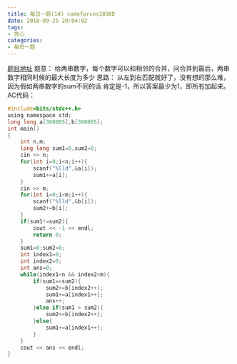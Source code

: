 ```yaml
---
title: 每日一题(14) codeforces1036D
date: 2018-09-25 20:04:02
tags:
- 贪心
categories:
- 每日一题
---
```

[题目地址](http://codeforces.com/problemset/problem/1036/D)
题意：
给两串数字，每个数字可以和相邻的合并，问合并到最后，两串数字相同时候的最大长度为多少
思路：
从左到右匹配就好了，没有想的那么难，因为假如两串数字的sum不同的话 肯定是-1，所以答案最少为1，即所有加起来。
AC代码：
```C
#include<bits/stdc++.h>
using namespace std;
long long a[300005],b[300005];
int main()
{
	int n,m;
	long long sum1=0,sum2=0;
	cin >> n;
	for(int i=0;i<n;i++){
		scanf("%lld",&a[i]);
		sum1+=a[i];
	}
	cin >> m;
	for(int i=0;i<m;i++){
		scanf("%lld",&b[i]);
		sum2+=b[i];
	}
	if(sum1!=sum2){
		cout << -1 << endl;
		return 0; 
	}
	sum1=0;sum2=0;
	int index1=0;
	int index2=0;
	int ans=0;
	while(index1<n && index2<m){
		if(sum1==sum2){
			sum2+=b[index2++];
			sum1+=a[index1++];
			ans++;
		}else if(sum1 > sum2){
			sum2+=b[index2++];
		}else{
			sum1+=a[index1++];
		}
	}
	cout << ans << endl;
}
```
